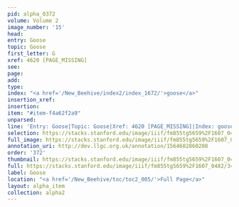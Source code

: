 ```yaml
---
pid: alpha_0372
volume: Volume 2
image_number: '15'
head: 
entry: Goose
topic: Goose
first_letter: G
xref: 4620 [PAGE_MISSING]
see: 
page: 
add: 
type: 
index: "<a href='/New_Beehive/index2/index_1672/'>goose</a>"
insertion_xref: 
insertion: 
item: "#item-f4a62f2a9"
unparsed: 
line: 'Entry: Goose|Topic: Goose|Xref: 4620 [PAGE_MISSING]|Index: goose|#item-f4a62f2a9'
selection: https://stacks.stanford.edu/image/iiif/fm855tg5659%2F1607_0482/347,2093,2987,367/full/0/default.jpg
full_image: https://stacks.stanford.edu/image/iiif/fm855tg5659%2F1607_0482/full/full/0/default.jpg
annotation_uri: http://dev.llgc.org.uk/annotation/1564602860208
order: '372'
thumbnail: https://stacks.stanford.edu/image/iiif/fm855tg5659%2F1607_0482/347,2093,600,180/250,/0/default.jpg
full: https://stacks.stanford.edu/image/iiif/fm855tg5659%2F1607_0482/347,2093,2987,367/full/0/default.jpg
label: Goose
location: "<a href='/New_Beehive/toc/toc2_005/'>Full Page</a>"
layout: alpha_item
collection: alpha2
---
```

